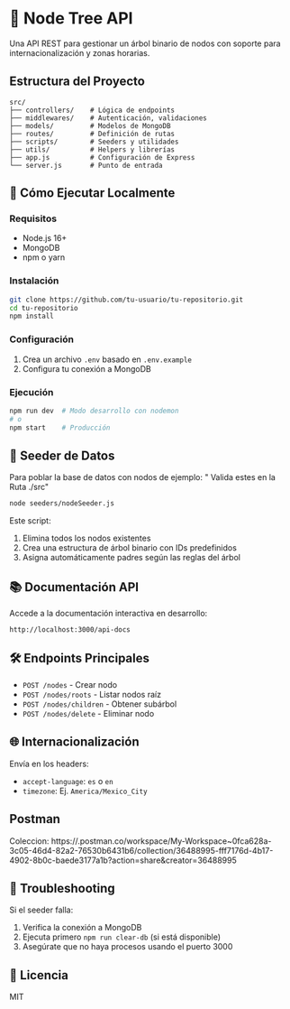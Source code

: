 # 🌳 Node Tree API

Una API REST para gestionar un árbol binario de nodos con soporte para internacionalización y zonas horarias.

## Estructura del Proyecto

```
src/
├── controllers/    # Lógica de endpoints
├── middlewares/    # Autenticación, validaciones
├── models/         # Modelos de MongoDB
├── routes/         # Definición de rutas
├── scripts/        # Seeders y utilidades
├── utils/          # Helpers y librerías
├── app.js          # Configuración de Express
└── server.js       # Punto de entrada
```

## 🚀 Cómo Ejecutar Localmente

### Requisitos
- Node.js 16+
- MongoDB
- npm o yarn

### Instalación
```bash
git clone https://github.com/tu-usuario/tu-repositorio.git
cd tu-repositorio
npm install
```

### Configuración
1. Crea un archivo `.env` basado en `.env.example`
2. Configura tu conexión a MongoDB

### Ejecución
```bash
npm run dev  # Modo desarrollo con nodemon
# o
npm start    # Producción
```

## 🌱 Seeder de Datos

Para poblar la base de datos con nodos de ejemplo:
" Valida estes en la Ruta ./src"
```bash
node seeders/nodeSeeder.js
```

Este script:
1. Elimina todos los nodos existentes
2. Crea una estructura de árbol binario con IDs predefinidos
3. Asigna automáticamente padres según las reglas del árbol

## 📚 Documentación API

Accede a la documentación interactiva en desarrollo:
```
http://localhost:3000/api-docs
```

## 🛠 Endpoints Principales

- `POST /nodes` - Crear nodo
- `POST /nodes/roots` - Listar nodos raíz
- `POST /nodes/children` - Obtener subárbol
- `POST /nodes/delete` - Eliminar nodo

## 🌐 Internacionalización

Envía en los headers:
- `accept-language`: `es` o `en`
- `timezone`: Ej. `America/Mexico_City`
## Postman ##

Coleccion: https://.postman.co/workspace/My-Workspace~0fca628a-3c05-46d4-82a2-76530b6431b6/collection/36488995-fff7176d-4b17-4902-8b0c-baede3177a1b?action=share&creator=36488995

## 🐛 Troubleshooting

Si el seeder falla:
1. Verifica la conexión a MongoDB
2. Ejecuta primero `npm run clear-db` (si está disponible)
3. Asegúrate que no haya procesos usando el puerto 3000

## 📄 Licencia

MIT
